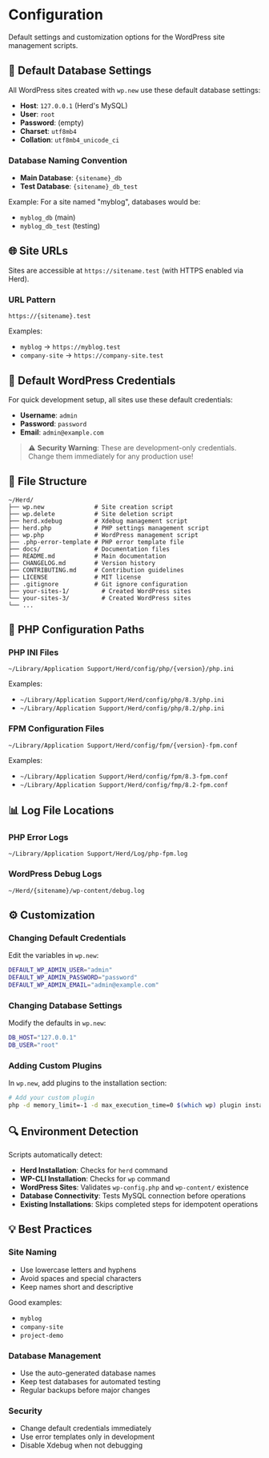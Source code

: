 # Configuration

Default settings and customization options for the WordPress site management scripts.

## 🔧 Default Database Settings

All WordPress sites created with `wp.new` use these default database settings:

- **Host**: `127.0.0.1` (Herd's MySQL)
- **User**: `root`
- **Password**: (empty)
- **Charset**: `utf8mb4`
- **Collation**: `utf8mb4_unicode_ci`

### Database Naming Convention

- **Main Database**: `{sitename}_db`
- **Test Database**: `{sitename}_db_test`

Example: For a site named "myblog", databases would be:
- `myblog_db` (main)
- `myblog_db_test` (testing)

## 🌐 Site URLs

Sites are accessible at `https://sitename.test` (with HTTPS enabled via Herd).

### URL Pattern
```
https://{sitename}.test
```

Examples:
- `myblog` → `https://myblog.test`
- `company-site` → `https://company-site.test`

## 👤 Default WordPress Credentials

For quick development setup, all sites use these default credentials:

- **Username**: `admin`
- **Password**: `password`
- **Email**: `admin@example.com`

> ⚠️ **Security Warning**: These are development-only credentials. Change them immediately for any production use!

## 📁 File Structure

```
~/Herd/
├── wp.new              # Site creation script
├── wp.delete           # Site deletion script
├── herd.xdebug         # Xdebug management script
├── herd.php            # PHP settings management script
├── wp.php              # WordPress management script
├── .php-error-template # PHP error template file
├── docs/               # Documentation files
├── README.md           # Main documentation
├── CHANGELOG.md        # Version history
├── CONTRIBUTING.md     # Contribution guidelines
├── LICENSE             # MIT license
├── .gitignore          # Git ignore configuration
├── your-sites-1/         # Created WordPress sites
└── your-sites-3/         # Created WordPress sites
└── ...
```

## 🔧 PHP Configuration Paths

### PHP INI Files
```
~/Library/Application Support/Herd/config/php/{version}/php.ini
```

Examples:
- `~/Library/Application Support/Herd/config/php/8.3/php.ini`
- `~/Library/Application Support/Herd/config/php/8.2/php.ini`

### FPM Configuration Files
```
~/Library/Application Support/Herd/config/fpm/{version}-fpm.conf
```

Examples:
- `~/Library/Application Support/Herd/config/fpm/8.3-fpm.conf`
- `~/Library/Application Support/Herd/config/fmp/8.2-fpm.conf`

## 📊 Log File Locations

### PHP Error Logs
```
~/Library/Application Support/Herd/Log/php-fpm.log
```

### WordPress Debug Logs
```
~/Herd/{sitename}/wp-content/debug.log
```

## ⚙️ Customization

### Changing Default Credentials

Edit the variables in `wp.new`:
```bash
DEFAULT_WP_ADMIN_USER="admin"
DEFAULT_WP_ADMIN_PASSWORD="password"
DEFAULT_WP_ADMIN_EMAIL="admin@example.com"
```

### Changing Database Settings

Modify the defaults in `wp.new`:
```bash
DB_HOST="127.0.0.1"
DB_USER="root"
```

### Adding Custom Plugins

In `wp.new`, add plugins to the installation section:
```bash
# Add your custom plugin
php -d memory_limit=-1 -d max_execution_time=0 $(which wp) plugin install your-plugin --activate --path="$SITE_PATH"
```

## 🔍 Environment Detection

Scripts automatically detect:

- **Herd Installation**: Checks for `herd` command
- **WP-CLI Installation**: Checks for `wp` command  
- **WordPress Sites**: Validates `wp-config.php` and `wp-content/` existence
- **Database Connectivity**: Tests MySQL connection before operations
- **Existing Installations**: Skips completed steps for idempotent operations

## 💡 Best Practices

### Site Naming
- Use lowercase letters and hyphens
- Avoid spaces and special characters
- Keep names short and descriptive

Good examples:
- `myblog`
- `company-site`
- `project-demo`

### Database Management
- Use the auto-generated database names
- Keep test databases for automated testing
- Regular backups before major changes

### Security
- Change default credentials immediately
- Use error templates only in development
- Disable Xdebug when not debugging
